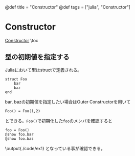 @def title = "Constructor"
@def tags = ["julia", "Constructor"]
# Constructor
[Constructor](https://docs.julialang.org/en/v1/manual/constructors/)
\toc
## 型の初期値を指定する
Juliaにおいて型はstructで定義される。
```julia:./code/ex1
struct Foo
    bar
    baz
end
```
bar, bazの初期値を指定したい場合はOuter Constructorを用いて
```julia:./code/ex1
Foo() = Foo(1,2)
```
とできる。`Foo()`で初期化した`foo`のメンバを確認すると
```julia:./code/ex1
foo = Foo()
@show foo.bar
@show foo.baz
```
\output{./code/ex1}
となっている事が確認できる。
